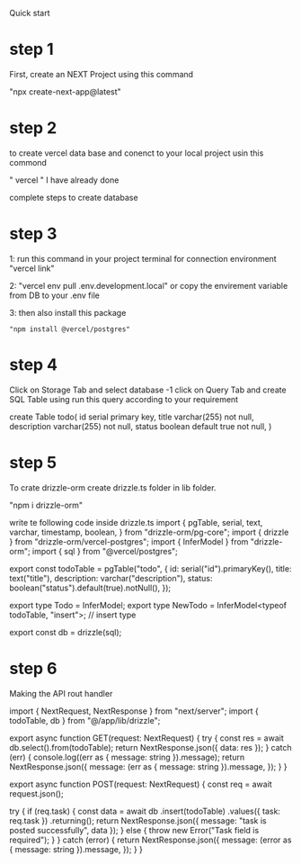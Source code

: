 Quick start

# step 1

First, create an NEXT Project using this command

"npx create-next-app@latest"

# step 2

to create vercel data base and conenct to your local project usin this commond

" vercel "
I have already done

complete steps to create database

# step 3

1: run this command in your project terminal for connection environment
"vercel link"

2: "vercel env pull .env.development.local"
or copy the envirement variable from DB to your .env file

3: then also install this package

    "npm install @vercel/postgres"

# step 4

Click on Storage Tab and select database -1 click on Query Tab and create SQL Table using run this query according to your requirement

create Table todo(
id serial primary key,
title varchar(255) not null,
description varchar(255) not null,
status boolean default true not null,
)

# step 5

To crate drizzle-orm create drizzle.ts folder in lib folder.

"npm i drizzle-orm"

write te following code inside drizzle.ts
import {
pgTable,
serial,
text,
varchar,
timestamp,
boolean,
} from "drizzle-orm/pg-core";
import { drizzle } from "drizzle-orm/vercel-postgres";
import { InferModel } from "drizzle-orm";
import { sql } from "@vercel/postgres";

export const todoTable = pgTable("todo", {
id: serial("id").primaryKey(),
title: text("title"),
description: varchar("description"),
status: boolean("status").default(true).notNull(),
});

export type Todo = InferModel<typeof todoTable>;
export type NewTodo = InferModel<typeof todoTable, "insert">; // insert type

export const db = drizzle(sql);

# step 6

Making the API
rout handler

import { NextRequest, NextResponse } from "next/server";
import { todoTable, db } from "@/app/lib/drizzle";

export async function GET(request: NextRequest) {
try {
const res = await db.select().from(todoTable);
return NextResponse.json({ data: res });
} catch (err) {
console.log((err as { message: string }).message);
return NextResponse.json({
message: (err as { message: string }).message,
});
}
}

export async function POST(request: NextRequest) {
const req = await request.json();

try {
if (req.task) {
const data = await db
.insert(todoTable)
.values({ task: req.task })
.returning();
return NextResponse.json({ message: "task is posted successfully", data });
} else {
throw new Error("Task field is required");
}
} catch (error) {
return NextResponse.json({
message: (error as { message: string }).message,
});
}
}
